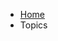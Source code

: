 <link href="assets/css/prototype/approved/breadcrumb-styled.scss" rel="stylesheet">
<link href="https://fonts.googleapis.com/css?family=Montserrat:200,300,400,500,700,900|Ubuntu:400,500,700" rel="stylesheet">
<link href='https://fonts.googleapis.com/css?family=Lora' rel='stylesheet'>
<ul class="breadcrumb">
  <li><a href="#">Home</a></li>
  <li id="current__page">Topics</li>
</ul>
